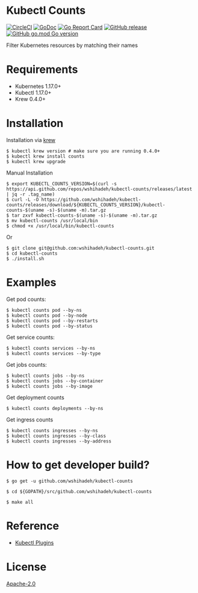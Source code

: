 # Kubectl Counts

[![CircleCI](https://circleci.com/gh/wshihadeh/kubectl-counts/tree/master.svg?style=svg)](https://circleci.com/gh/wshihadeh/kubectl-counts/tree/master)
[![GoDoc](https://godoc.org/github.com/wshihadeh/kubectl-counts?status.svg)](https://godoc.org/github.com/wshihadeh/kubectl-counts)
[![Go Report Card](https://goreportcard.com/badge/github.com/wshihadeh/kubectl-counts)](https://goreportcard.com/report/github.com/wshihadeh/kubectl-counts)
[![GitHub release](https://img.shields.io/github/release/wshihadeh/kubectl-counts.svg)](https://github.com/wshihadeh/kubectl-counts/releases/latest)
[![GitHub go.mod Go version](https://img.shields.io/github/go-mod/go-version/wshihadeh/kubectl-counts)](https://github.com/wshihadeh/kubectl-counts/blob/master/go.mod)

Filter Kubernetes resources by matching their names

# Requirements

- Kubernetes 1.17.0+
- Kubectl 1.17.0+
- Krew 0.4.0+


# Installation

Installation via [krew](https://krew.sigs.k8s.io/docs/user-guide/setup/install/)

    $ kubectl krew version # make sure you are running 0.4.0+
    $ kubectl krew install counts
    $ kubectl krew upgrade

Manual Installation

    $ export KUBECTL_COUNTS_VERSION=$(curl -s https://api.github.com/repos/wshihadeh/kubectl-counts/releases/latest | jq -r .tag_name)
    $ curl -L -O https://github.com/wshihadeh/kubectl-counts/releases/download/${KUBECTL_COUNTS_VERSION}/kubectl-counts-$(uname -s)-$(uname -m).tar.gz
    $ tar zxvf kubectl-counts-$(uname -s)-$(uname -m).tar.gz
    $ mv kubectl-counts /usr/local/bin
    $ chmod +x /usr/local/bin/kubectl-counts

Or

    $ git clone git@github.com:wshihadeh/kubectl-counts.git
    $ cd kubectl-counts
    $ ./install.sh

# Examples

Get pod counts: 
```
$ kubectl counts pod --by-ns
$ kubectl counts pod --by-node
$ kubectl counts pod --by-restarts
$ kubectl counts pod --by-status
```

Get service counts:
```
$ kubectl counts services --by-ns
$ kubectl counts services --by-type
```

Get jobs counts:
```
$ kubectl counts jobs --by-ns
$ kubectl counts jobs --by-container
$ kubectl counts jobs --by-image
```

Get deployment counts

```
$ kubectl counts deployments --by-ns
```

Get ingress counts
```
$ kubectl counts ingresses --by-ns
$ kubectl counts ingresses --by-class
$ kubectl counts ingresses --by-address
```


# How to get developer build?

    $ go get -u github.com/wshihadeh/kubectl-counts

    $ cd ${GOPATH}/src/github.com/wshihadeh/kubectl-counts

    $ make all

# Reference

- [Kubectl Plugins](https://kubernetes.io/docs/tasks/extend-kubectl/kubectl-plugins/)

# License

[Apache-2.0](LICENSE)

